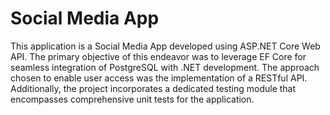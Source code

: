 Social Media App
=============
This application is a Social Media App developed using ASP.NET Core Web API. The primary objective of this endeavor was to leverage EF Core for seamless integration of PostgreSQL with .NET development. The approach chosen to enable user access was the implementation of a RESTful API. Additionally, the project incorporates a dedicated testing module that encompasses comprehensive unit tests for the application.
